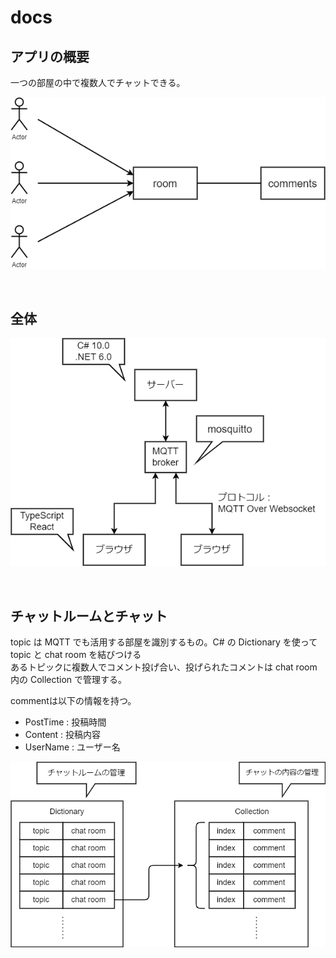 # docs

## アプリの概要

一つの部屋の中で複数人でチャットできる。

![アプリのイメージ](img/アプリのイメージ.png)

<br>

## 全体

![ブロック図](img/ブロック図.png)

<br>

## チャットルームとチャット

topic は MQTT でも活用する部屋を識別するもの。C# の Dictionary を使って topic と chat room を結びつける<br>
あるトピックに複数人でコメント投げ合い、投げられたコメントは chat room 内の Collection で管理する。

commentは以下の情報を持つ。
- PostTime : 投稿時間
- Content  : 投稿内容
- UserName : ユーザー名

![チャットルームとチャット](img/チャットルームとチャット.png)